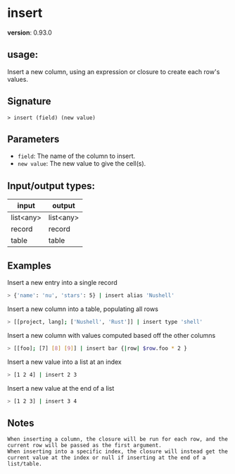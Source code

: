# insert

**version**: 0.93.0

## **usage**:

Insert a new column, using an expression or closure to create each row's values.

## Signature

`> insert (field) (new value)`

## Parameters

- `field`: The name of the column to insert.
- `new value`: The new value to give the cell(s).

## Input/output types:

| input       | output      |
| ----------- | ----------- |
| list\<any\> | list\<any\> |
| record      | record      |
| table       | table       |

## Examples

Insert a new entry into a single record

```bash
> {'name': 'nu', 'stars': 5} | insert alias 'Nushell'
```

Insert a new column into a table, populating all rows

```bash
> [[project, lang]; ['Nushell', 'Rust']] | insert type 'shell'
```

Insert a new column with values computed based off the other columns

```bash
> [[foo]; [7] [8] [9]] | insert bar {|row| $row.foo * 2 }
```

Insert a new value into a list at an index

```bash
> [1 2 4] | insert 2 3
```

Insert a new value at the end of a list

```bash
> [1 2 3] | insert 3 4
```

## Notes

```text
When inserting a column, the closure will be run for each row, and the current row will be passed as the first argument.
When inserting into a specific index, the closure will instead get the current value at the index or null if inserting at the end of a list/table.
```

